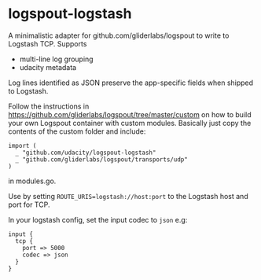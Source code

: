 # logspout-logstash
A minimalistic adapter for github.com/gliderlabs/logspout to write to Logstash TCP.  Supports

* multi-line log grouping
* udacity metadata

Log lines identified as JSON preserve the app-specific fields when shipped to Logstash.

Follow the instructions in https://github.com/gliderlabs/logspout/tree/master/custom on how to build your own Logspout container with custom modules. Basically just copy the contents of the custom folder and include:

```
import (
  _ "github.com/udacity/logspout-logstash"
  _ "github.com/gliderlabs/logspout/transports/udp"
)
```

in modules.go.

Use by setting `ROUTE_URIS=logstash://host:port` to the Logstash host and port for TCP.

In your logstash config, set the input codec to `json` e.g:

```
input {
  tcp {
    port => 5000
    codec => json
  }
}
```
